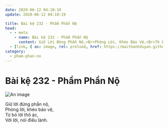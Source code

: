 ```yaml
---
date: 2020-06-12 04:10:19
update: 2020-06-12 04:10:19

title: Bài kệ 232 - Phẩm Phẩn Nộ
head:
  - - meta
    - name: Bài kệ 232 - Phẩm Phẩn Nộ
      content: Giữ Lời Đừng Phẫn Nộ,<Br>Phòng Lời, Khéo Bảo Vệ,<Br>Từ Bỏ Lời Thô Ác,<Br>Với Lời, Nói Điều Lành.<Br>
  - [link, { as: image, rel: preload, href: https://maithanhduyan.github.io/kinh-phap-cu/img/pham-phan-no/pham-phan-no-232.jpg }]
category:
  - pham-phan-no
---
```


# Bài kệ 232 - Phẩm Phẩn Nộ

![An image](/img/pham-phan-no/pham-phan-no-232.jpg)

Giữ lời đừng phẫn nộ,<br>Phòng lời, khéo bảo vệ,<br>Từ bỏ lời thô ác,<br>Với lời, nói điều lành.<br>
